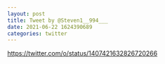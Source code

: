 ```yaml
--- 
layout: post 
title: Tweet by @Steven1__994___ 
date: 2021-06-22 1624390689 
categories: twitter 
--- 
```

https://twitter.com/o/status/1407421632826720266